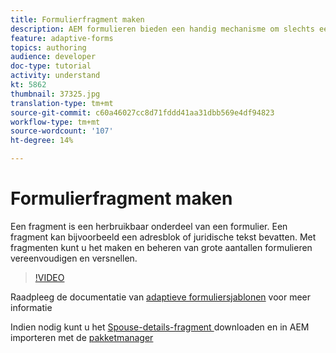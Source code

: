 ```yaml
---
title: Formulierfragment maken
description: AEM formulieren bieden een handig mechanisme om slechts eenmaal een formuliersegment als een deelvenster of een groep velden te maken en deze in adaptieve formulieren opnieuw te gebruiken.
feature: adaptive-forms
topics: authoring
audience: developer
doc-type: tutorial
activity: understand
kt: 5862
thumbnail: 37325.jpg
translation-type: tm+mt
source-git-commit: c60a46027cc8d71fddd41aa31dbb569e4df94823
workflow-type: tm+mt
source-wordcount: '107'
ht-degree: 14%

---
```



# Formulierfragment maken

Een fragment is een herbruikbaar onderdeel van een formulier. Een fragment kan bijvoorbeeld een adresblok of juridische tekst bevatten. Met fragmenten kunt u het maken en beheren van grote aantallen formulieren vereenvoudigen en versnellen.


>[!VIDEO](https://video.tv.adobe.com/v/37325/quality=9)



Raadpleeg de documentatie van [adaptieve formuliersjablonen](https://docs.adobe.com/content/help/en/experience-manager-65/forms/adaptive-forms-basic-authoring/adaptive-form-fragments.html) voor meer informatie

Indien nodig kunt u het [Spouse-details-fragment ](assets/spouse-details-fragment.zip) downloaden en in AEM importeren met de [pakketmanager](http://localhost:4502/crx/packmgr/index.jsp)





